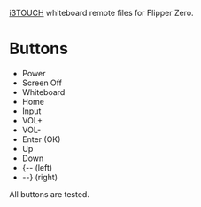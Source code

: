 [i3TOUCH](https://www.i3-technologies.com/en/products/touchscreens/) whiteboard remote files for Flipper Zero.

# Buttons
- Power
- Screen Off
- Whiteboard
- Home
- Input
- VOL+
- VOL-
- Enter (OK)
- Up
- Down
- {-- (left)
- --} (right)

All buttons are tested.
